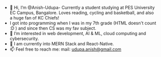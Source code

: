 - 👋 Hi, I’m @Anish-Udupa- Currently a student studying at PES University EC Campus, Bangalore. Loves reading, cycling and basketball, and also a huge fan of KC Chiefs!
-    I got into programming when I was in my 7th grade (HTML doesn't count :D ) and since then CS was my fav subject.
- 👀 I’m interested in web development, AI & ML, cloud computing and cybersecurity.
- 💞️ I am currently into MERN Stack and React-Native.
- 📫 Feel free to reach me: mail: udupa.anish@gmail.com

<!---
Anish-Udupa/Anish-Udupa is a ✨ special ✨ repository because its `README.md` (this file) appears on your GitHub profile.
You can click the Preview link to take a look at your changes.
--->

